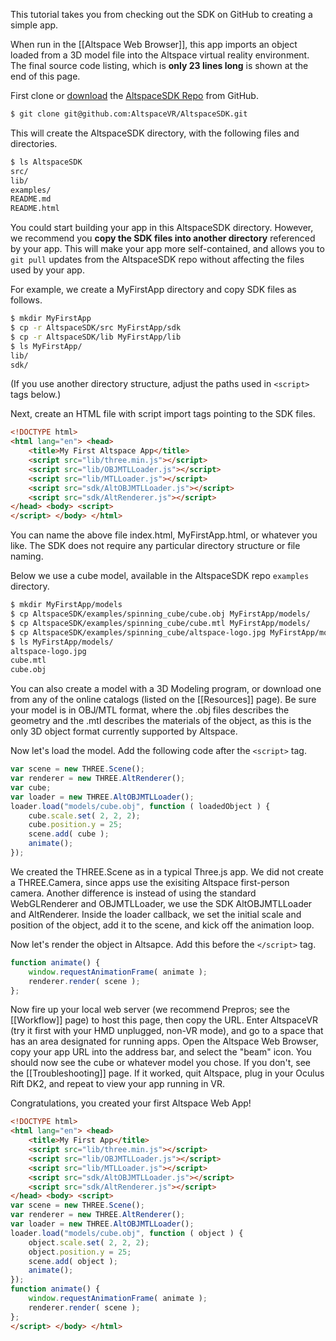 This tutorial takes you from checking out the SDK on GitHub to creating a simple app.  

When run in the [[Altspace Web Browser]], this app imports an object loaded from a 3D model file into the Altspace virtual reality environment. The final source code listing, which is **only 23 lines long** is shown at the end of this page.

First clone or [download] the [AltspaceSDK Repo] from GitHub.
```sh
$ git clone git@github.com:AltspaceVR/AltspaceSDK.git
```
This will create the AltspaceSDK directory, with the following files and directories.
```sh
$ ls AltspaceSDK
src/
lib/
examples/
README.md
README.html
```
You could start building your app in this AltspaceSDK directory.  However, we recommend you **copy the SDK files into another directory** referenced by your app.  This will make your app more self-contained, and allows you to `git pull` updates from the AltspaceSDK repo without affecting the files used by your app.

For example, we create a MyFirstApp directory and copy SDK files as follows.
```sh
$ mkdir MyFirstApp
$ cp -r AltspaceSDK/src MyFirstApp/sdk
$ cp -r AltspaceSDK/lib MyFirstApp/lib
$ ls MyFirstApp/
lib/
sdk/
```
(If you use another directory structure, adjust the paths used in `<script>` tags below.)

Next, create an HTML file with script import tags pointing to the SDK files.  
```html
<!DOCTYPE html>
<html lang="en"> <head>
    <title>My First Altspace App</title>
    <script src="lib/three.min.js"></script>
    <script src="lib/OBJMTLLoader.js"></script>
    <script src="lib/MTLLoader.js"></script>
    <script src="sdk/AltOBJMTLLoader.js"></script>
    <script src="sdk/AltRenderer.js"></script>
</head> <body> <script>
</script> </body> </html>
```
You can name the above file index.html, MyFirstApp.html, or whatever you like. The SDK does not require any particular directory structure or file naming.

Below we use a cube model, available in the AltspaceSDK repo `examples` directory. 
```sh
$ mkdir MyFirstApp/models
$ cp AltspaceSDK/examples/spinning_cube/cube.obj MyFirstApp/models/
$ cp AltspaceSDK/examples/spinning_cube/cube.mtl MyFirstApp/models/
$ cp AltspaceSDK/examples/spinning_cube/altspace-logo.jpg MyFirstApp/models/
$ ls MyFirstApp/models/
altspace-logo.jpg
cube.mtl
cube.obj
```
You can also create a model with a 3D Modeling program, or download one from any of the online catalogs (listed on the [[Resources]] page).  Be sure your model is in OBJ/MTL format, where the .obj files describes the geometry and the .mtl describes the materials of the object, as this is the only 3D object format currently supported by Altspace.  

Now let's load the model.  Add the following code after the `<script>` tag.
```js
var scene = new THREE.Scene();
var renderer = new THREE.AltRenderer();
var cube;
var loader = new THREE.AltOBJMTLLoader();
loader.load("models/cube.obj", function ( loadedObject ) {
	cube.scale.set( 2, 2, 2);
	cube.position.y = 25;
	scene.add( cube );
	animate();
});
```
We created the THREE.Scene as in a typical Three.js app.  We did not create a THREE.Camera, since apps use the exisiting Altspace first-person camera.  Another difference is instead of using the standard WebGLRenderer and OBJMTLLoader, we use the SDK AltOBJMTLLoader and AltRenderer.  Inside the loader callback, we set the initial scale and position of the object, add it to the scene, and kick off the animation loop.

Now let's render the object in Altsapce. Add this before the `</script>` tag.
```js
function animate() {
	window.requestAnimationFrame( animate );
	renderer.render( scene );
};
```
Now fire up your local web server (we recommend Prepros; see the [[Workflow]] page) to host this page, then copy the URL. Enter AltspaceVR (try it first with your HMD unplugged, non-VR mode), and go to a space that has an area designated for running apps.  Open the Altspace Web Browser, copy your app URL into the address bar, and select the "beam" icon. You should now see the cube or whatever model you chose.  If you don't, see the [[Troubleshooting]] page. If it worked, quit Altspace, plug in your Oculus Rift DK2, and repeat to view your app running in VR.  

Congratulations, you created your first Altspace Web App!

```html
<!DOCTYPE html>
<html lang="en"> <head>
    <title>My First App</title>
    <script src="lib/three.min.js"></script>
    <script src="lib/OBJMTLLoader.js"></script>
    <script src="lib/MTLLoader.js"></script>
    <script src="sdk/AltOBJMTLLoader.js"></script>
    <script src="sdk/AltRenderer.js"></script>
</head> <body> <script>
var scene = new THREE.Scene();
var renderer = new THREE.AltRenderer();
var loader = new THREE.AltOBJMTLLoader();
loader.load("models/cube.obj", function ( object ) {
	object.scale.set( 2, 2, 2);
	object.position.y = 25;
	scene.add( object );
	animate();
});
function animate() {
	window.requestAnimationFrame( animate );
	renderer.render( scene );
};
</script> </body> </html>
```

[AltspaceSDK Repo]: https://github.com/AltspaceVR/AltspaceSDK
[README]: https://github.com/AltspaceVR/AltspaceSDK
[download]: https://github.com/AltspaceVR/AltspaceSDK/archive/master.zip
[Three.js Examples]: http://threejs.org/examples/
